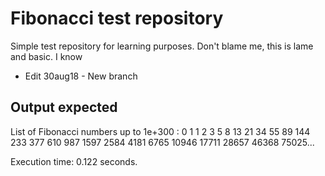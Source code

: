 
Fibonacci test repository
=========================

Simple test repository for learning purposes.
Don't blame me, this is lame and basic. I know



- Edit 30aug18 - New branch

Output expected
---------------

List of Fibonacci numbers up to 1e+300 :
0 1 1 2 3 5 8 13 21 34 55 89 144 233 377 610 987 1597 2584 4181 6765 10946 17711 28657 46368 75025... 

Execution time: 0.122 seconds.


